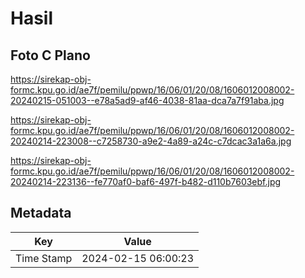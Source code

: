 # Hasil

## Foto C Plano

https://sirekap-obj-formc.kpu.go.id/ae7f/pemilu/ppwp/16/06/01/20/08/1606012008002-20240215-051003--e78a5ad9-af46-4038-81aa-dca7a7f91aba.jpg

https://sirekap-obj-formc.kpu.go.id/ae7f/pemilu/ppwp/16/06/01/20/08/1606012008002-20240214-223008--c7258730-a9e2-4a89-a24c-c7dcac3a1a6a.jpg

https://sirekap-obj-formc.kpu.go.id/ae7f/pemilu/ppwp/16/06/01/20/08/1606012008002-20240214-223136--fe770af0-baf6-497f-b482-d110b7603ebf.jpg


## Metadata

| Key        | Value               |
| ---------- | ------------------- |
| Time Stamp | 2024-02-15 06:00:23 |



